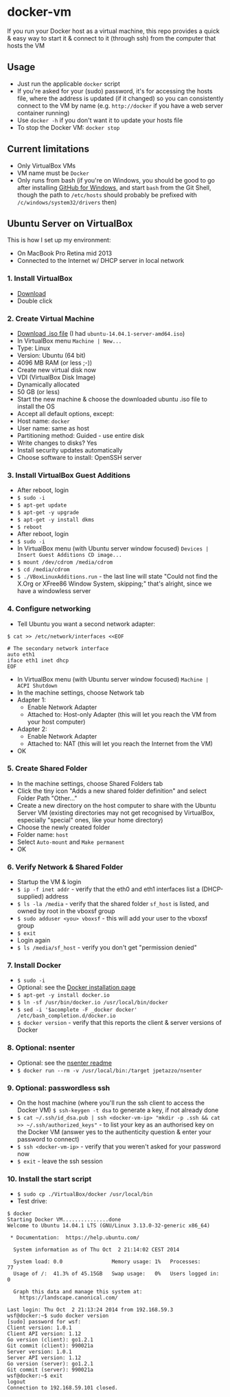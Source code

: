 docker-vm
=========

If you run your Docker host as a virtual machine, this repo provides a quick & easy way to start it & connect to it (through ssh) from the computer that hosts the VM

## Usage
- Just run the applicable `docker` script
- If you're asked for your (sudo) password, it's for accessing the hosts file, where the address is updated (if it changed) so you can consistently connect to the VM by name (e.g. `http://docker` if you have a web server container running)
- Use `docker -h` if you don't want it to update your hosts file
- To stop the Docker VM: `docker stop`

## Current limitations
- Only VirtualBox VMs
- VM name must be `Docker`
- Only runs from bash (if you're on Windows, you should be good to go after installing [GitHub for Windows](https://windows.github.com/), and start `bash` from the Git Shell, though the path to `/etc/hosts` should probably be prefixed with `/c/windows/system32/drivers` then)

## Ubuntu Server on VirtualBox
This is how I set up my environment:

- On MacBook Pro Retina mid 2013
- Connected to the Internet w/ DHCP server in local network

### 1. Install VirtualBox
- [Download](https://www.virtualbox.org/wiki/Downloads)
- Double click

### 2. Create Virtual Machine
- [Download .iso file](http://www.ubuntu.com/download/server) (I had `ubuntu-14.04.1-server-amd64.iso`)
- In VirtualBox menu `Machine | New...`
- Type: Linux
- Version: Ubuntu (64 bit)
- 4096 MB RAM (or less ;-))
- Create new virtual disk now
- VDI (VirtualBox Disk Image)
- Dynamically allocated
- 50 GB (or less)
- Start the new machine & choose the downloaded ubuntu .iso file to install the OS
- Accept all default options, except:
- Host name: `docker`
- User name: same as host
- Partitioning method: Guided - use entire disk
- Write changes to disks? Yes
- Install security updates automatically
- Choose software to install: OpenSSH server

### 3. Install VirtualBox Guest Additions
- After reboot, login
- `$ sudo -i`
- `$ apt-get update`
- `$ apt-get -y upgrade`
- `$ apt-get -y install dkms`
- `$ reboot`
- After reboot, login
- `$ sudo -i`
- In VirtualBox menu (with Ubuntu server window focused) `Devices | Insert Guest Additions CD image...`
- `$ mount /dev/cdrom /media/cdrom`
- `$ cd /media/cdrom`
- `$ ./VBoxLinuxAdditions.run` - the last line will state "Could not find the X.Org or XFree86 Window System, skipping;" that's alright, since we have a windowless server

### 4. Configure networking
- Tell Ubuntu you want a second network adapter:
```
$ cat >> /etc/network/interfaces <<EOF

# The secondary network interface
auto eth1
iface eth1 inet dhcp
EOF
```
- In VirtualBox menu (with Ubuntu server window focused) `Machine | ACPI Shutdown`
- In the machine settings, choose Network tab
- Adapter 1:
  - Enable Network Adapter
  - Attached to: Host-only Adapter (this will let you reach the VM from your host computer)
- Adapter 2:
  - Enable Network Adapter
  - Attached to: NAT (this will let you reach the Internet from the VM)
- OK

### 5. Create Shared Folder
- In the machine settings, choose Shared Folders tab
- Click the tiny icon "Adds a new shared folder definition" and select Folder Path "Other..."
- Create a new directory on the host computer to share with the Ubuntu Server VM (existing directories may not get recognised by VirtualBox, especially "special" ones, like your home directory)
- Choose the newly created folder
- Folder name: `host`
- Select `Auto-mount` and `Make permanent`
- OK

### 6. Verify Network & Shared Folder
- Startup the VM & login
- `$ ip -f inet addr` - verify that the eth0 and eth1 interfaces list a (DHCP-supplied) address
- `$ ls -la /media` - verify that the shared folder `sf_host` is listed, and owned by root in the vboxsf group
- `$ sudo adduser <you> vboxsf` - this will add your user to the vboxsf group
- `$ exit`
- Login again
- `$ ls /media/sf_host` - verify you don't get "permission denied"

### 7. Install Docker
- `$ sudo -i`
- Optional: see the [Docker installation page](https://docs.docker.com/installation/ubuntulinux/)
- `$ apt-get -y install docker.io`
- `$ ln -sf /usr/bin/docker.io /usr/local/bin/docker`
- `$ sed -i '$acomplete -F _docker docker' /etc/bash_completion.d/docker.io`
- `$ docker version` - verify that this reports the client & server versions of Docker

### 8. Optional: nsenter
- Optional: see the [nsenter readme](https://github.com/jpetazzo/nsenter)
- `$ docker run --rm -v /usr/local/bin:/target jpetazzo/nsenter`

### 9. Optional: passwordless ssh
- On the host machine (where you'll run the ssh client to access the Docker VM) `$ ssh-keygen -t dsa` to generate a key, if not already done
- `$ cat ~/.ssh/id_dsa.pub | ssh <docker-vm-ip> "mkdir -p .ssh && cat >> ~/.ssh/authorized_keys"` - to list your key as an authorised key on the Docker VM (answer yes to the authenticity question & enter your password to connect)
- `$ ssh <docker-vm-ip>` - verify that you weren't asked for your password now
- `$ exit` - leave the ssh session

### 10. Install the start script
- `$ sudo cp ./VirtualBox/docker /usr/local/bin`
- Test drive:
```
$ docker
Starting Docker VM...............done
Welcome to Ubuntu 14.04.1 LTS (GNU/Linux 3.13.0-32-generic x86_64)

 * Documentation:  https://help.ubuntu.com/

  System information as of Thu Oct  2 21:14:02 CEST 2014

  System load: 0.0                Memory usage: 1%   Processes:       77
  Usage of /:  41.3% of 45.15GB   Swap usage:   0%   Users logged in: 0

  Graph this data and manage this system at:
    https://landscape.canonical.com/

Last login: Thu Oct  2 21:13:24 2014 from 192.168.59.3
wsf@docker:~$ sudo docker version
[sudo] password for wsf: 
Client version: 1.0.1
Client API version: 1.12
Go version (client): go1.2.1
Git commit (client): 990021a
Server version: 1.0.1
Server API version: 1.12
Go version (server): go1.2.1
Git commit (server): 990021a
wsf@docker:~$ exit
logout
Connection to 192.168.59.101 closed.
```


